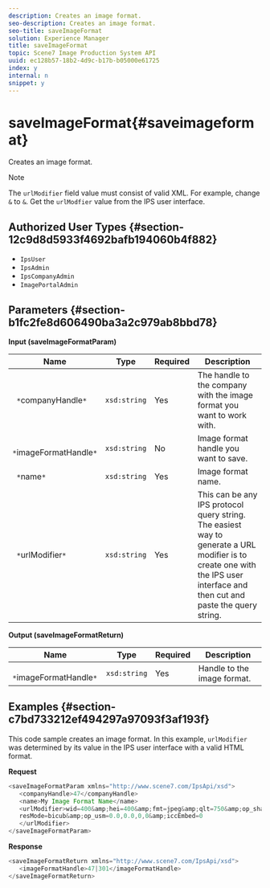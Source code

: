 ```yaml
---
description: Creates an image format.
seo-description: Creates an image format.
seo-title: saveImageFormat
solution: Experience Manager
title: saveImageFormat
topic: Scene7 Image Production System API
uuid: ec128b57-18b2-4d9c-b17b-b05000e61725
index: y
internal: n
snippet: y
---
```


# saveImageFormat{#saveimageformat}

Creates an image format.

>[!NOTE]
>
>The `urlModifier` field value must consist of valid XML. For example, change `&` to `&`. Get the `urlModfier` value from the IPS user interface.

## Authorized User Types {#section-12c9d8d5933f4692bafb194060b4f882}

* `IpsUser` 
* `IpsAdmin` 
* `IpsCompanyAdmin` 
* `ImagePortalAdmin`

## Parameters {#section-b1fc2fe8d606490ba3a2c979ab8bbd78}

**Input (saveImageFormatParam)** 

|  Name  | Type  | Required  | Description  |
|---|---|---|---|
|  ` *`companyHandle`*`  | `xsd:string`  | Yes  | The handle to the company with the image format you want to work with.  |
|  ` *`imageFormatHandle`*`  | `xsd:string`  | No  | Image format handle you want to save.  |
|  ` *`name`*`  | `xsd:string`  | Yes  | Image format name.  |
|  ` *`urlModifier`*`  | `xsd:string`  | Yes  | This can be any IPS protocol query string. The easiest way to generate a URL modifier is to create one with the IPS user interface and then cut and paste the query string.  |

**Output (saveImageFormatReturn)** 

|  Name  | Type  | Required  | Description  |
|---|---|---|---|
|  ` *`imageFormatHandle`*`  | `xsd:string`  | Yes  | Handle to the image format.  |

## Examples {#section-c7bd733212ef494297a97093f3af193f}

This code sample creates an image format. In this example, `urlModifier` was determined by its value in the IPS user interface with a valid HTML format.

**Request** 

```java
<saveImageFormatParam xmlns="http://www.scene7.com/IpsApi/xsd"> 
   <companyHandle>47</companyHandle> 
   <name>My Image Format Name</name> 
   <urlModifier>wid=400&amp;hei=400&amp;fmt=jpeg&amp;qlt=750&amp;op_sharpen=0&amp; 
   resMode=bicub&amp;op_usm=0.0,0.0,0,0&amp;iccEmbed=0 
   </urlModifier> 
</saveImageFormatParam>
```

**Response** 

```java
<saveImageFormatReturn xmlns="http://www.scene7.com/IpsApi/xsd"> 
   <imageFormatHandle>47|301</imageFormatHandle> 
</saveImageFormatReturn>
```

